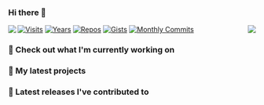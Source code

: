 ### Hi there 👋

<img align="left" src="https://github-readme-stats.vercel.app/api?username=neumann-dev&theme=dark">
<img align="right" src="https://github-readme-stats.vercel.app/api/top-langs/?username=neumann-dev&theme=dark">

[![Visits](https://badges.pufler.dev/visits/neumann-dev/neumann-dev?style=flat-square&color=black&logo=github)](https://github.com/neumann-dev)
[![Years](https://badges.pufler.dev/years/neumann-dev?style=flat-square&color=black&logo=github)](https://github.com/neumann-dev)
[![Repos](https://badges.pufler.dev/repos/neumann-dev?style=flat-square&color=black&logo=github)](https://github.com/neumann-dev?tab=repositories)
[![Gists](https://badges.pufler.dev/gists/neumann-dev?style=flat-square&color=black&logo=github)](https://gist.github.com/neumann-dev)
[![Monthly Commits](https://badges.pufler.dev/commits/monthly/neumann-dev?style=flat-square&color=black&logo=github)](https://github.com/neumann-dev)

### :construction_worker: Check out what I'm currently working on


### :seedling: My latest projects


### :telescope: Latest releases I've contributed to

